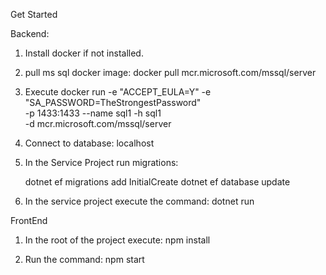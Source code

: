 
Get Started

Backend:

1. Install docker if not installed.

2. pull ms sql docker image: docker pull mcr.microsoft.com/mssql/server


3. Execute docker run -e "ACCEPT_EULA=Y" -e "SA_PASSWORD=TheStrongestPassword" \
   -p 1433:1433 --name sql1 -h sql1 \
   -d mcr.microsoft.com/mssql/server

4. Connect to database: localhost

5. In the Service Project run migrations:

	dotnet ef migrations add InitialCreate
	dotnet ef database update

6. In the service project execute the command: dotnet run

FrontEnd

1. In the root of the project execute: npm install

2. Run the command: npm start




